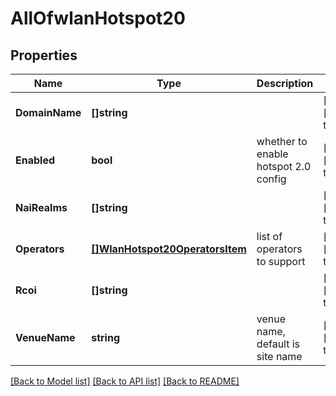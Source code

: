 # AllOfwlanHotspot20

## Properties
Name | Type | Description | Notes
------------ | ------------- | ------------- | -------------
**DomainName** | **[]string** |  | [optional] [default to null]
**Enabled** | **bool** | whether to enable hotspot 2.0 config | [optional] [default to null]
**NaiRealms** | **[]string** |  | [optional] [default to null]
**Operators** | [**[]WlanHotspot20OperatorsItem**](wlan_hotspot20_operators_item.md) | list of operators to support | [optional] [default to null]
**Rcoi** | **[]string** |  | [optional] [default to null]
**VenueName** | **string** | venue name, default is site name | [optional] [default to null]

[[Back to Model list]](../README.md#documentation-for-models) [[Back to API list]](../README.md#documentation-for-api-endpoints) [[Back to README]](../README.md)

